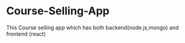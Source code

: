 # Course-Selling-App
This Course selling app which has both backend(node.js,mongo) and frontend (react)
